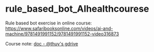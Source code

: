 # rule_based_bot_AIhealthcourese
Rule based bot exercise in online course: https://www.safaribooksonline.com/videos/ai-and-machine/9781491991152/9781491991152-video316873

Course note: [doc - @thuy's gdrive](https://docs.google.com/document/d/1bFqe5mnRieVDNHcLLv6uBN_Qsa_WawVBUYMW_g2xBxw/edit#)
